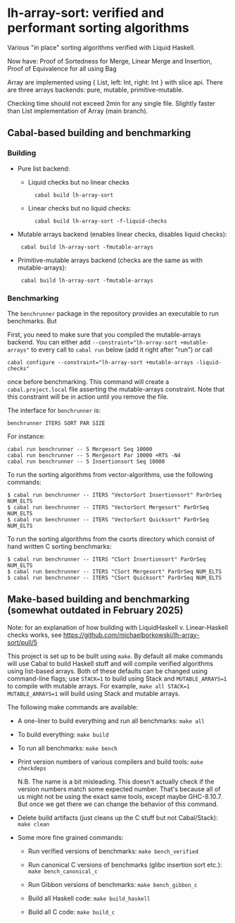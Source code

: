 # lh-array-sort: verified and performant sorting algorithms

Various "in place" sorting algorithms verified with Liquid Haskell.

Now have: Proof of Sortedness for Merge, Linear Merge and Insertion, Proof of Equivalence for all using Bag

Array are implemented using { List, left: Int, right: Int } with slice api.
There are three arrays backends: pure, mutable, primitive-mutable.

Checking time should not exceed 2min for any single file. Slightly faster than List implementation of Array (main branch).


## Cabal-based building and benchmarking


### Building


- Pure list backend:

  - Liquid checks but no linear checks

    ```shellsession
      cabal build lh-array-sort
    ```

  - Linear checks but no liquid checks:

    ```shellsession
      cabal build lh-array-sort -f-liquid-checks
    ```

- Mutable arrays backend (enables linear checks, disables liquid checks):

    ```shellsession
     cabal build lh-array-sort -fmutable-arrays
    ```

- Primitive-mutable arrays backend (checks are the same as with mutable-arrays):

    ```shellsession
     cabal build lh-array-sort -fmutable-arrays
    ```


### Benchmarking

The `benchrunner` package in the repository provides an executable to run benchmarks.
But

First, you need to make sure that you compiled the mutable-arrays backend.
You can either add `--constraint="lh-array-sort +mutable-arrays"` to every call
to `cabal run` below (add it right after "run") or call

``` shellsession
cabal configure --constraint="lh-array-sort +mutable-arrays -liquid-checks"
```

once before benchmarking. This command will create a `cabal.project.local` file
asserting the mutable-arrays constraint. Note that this constraint will be in
action until you remove the file.


The interface for `benchrunner` is:

```shellsession
benchrunner ITERS SORT PAR SIZE
```

For instance:

```shellsession
cabal run benchrunner -- 5 Mergesort Seq 10000
cabal run benchrunner -- 5 Mergesort Par 10000 +RTS -N4
cabal run benchrunner -- 5 Insertionsort Seq 10000
```

To run the sorting algorithms from vector-algorithms, use the following commands:

    $ cabal run benchrunner -- ITERS "VectorSort Insertionsort" ParOrSeq NUM_ELTS
    $ cabal run benchrunner -- ITERS "VectorSort Mergesort" ParOrSeq NUM_ELTS
    $ cabal run benchrunner -- ITERS "VectorSort Quicksort" ParOrSeq NUM_ELTS


To run the sorting algorithms from the csorts directory which consist of hand written C sorting benchmarks:

    $ cabal run benchrunner -- ITERS "CSort Insertionsort" ParOrSeq NUM_ELTS
    $ cabal run benchrunner -- ITERS "CSort Mergesort" ParOrSeq NUM_ELTS
    $ cabal run benchrunner -- ITERS "CSort Quicksort" ParOrSeq NUM_ELTS



## Make-based building and benchmarking (somewhat outdated in February 2025)

Note: for an explanation of how building with LiquidHaskell v. Linear-Haskell checks works, see
https://github.com/michaelborkowski/lh-array-sort/pull/5


This project is set up to be built using `make`. By default all make
commands will use Cabal to build Haskell stuff and will compile verified
algorithms using list-based arrays. Both of these defaults can be changed using
command-line flags; use `STACK=1` to build using Stack and `MUTABLE_ARRAYS=1`
to compile with mutable arrays. For example, `make all STACK=1 MUTABLE_ARRAYS=1`
will build using Stack and mutable arrays.


The following make commands are available:

- A one-liner to build everything and run all benchmarks:
    `make all`

- To build everything:
    `make build`

- To run all benchmarks:
    `make bench`

- Print version numbers of various compilers and build tools:
    `make checkdeps`

  N.B. The name is a bit misleading. This doesn't actually check if the version
  numbers match some expected number. That's because all of us might not be using
  the exact same tools, except maybe GHC-8.10.7. But once we get there we can
  change the behavior of this command.

- Delete build artifacts (just cleans up the C stuff but not Cabal/Stack):
    `make clean`

- Some more fine grained commands:

  - Run verified versions of benchmarks:
      `make bench_verified`

  - Run canonical C versions of benchmarks (glibc insertion sort etc.):
      `make bench_canonical_c`

  - Run Gibbon versions of benchmarks:
      `make bench_gibbon_c`

  - Build all Haskell code:
      `make build_haskell`

  - Build all C code:
       `make build_c`
